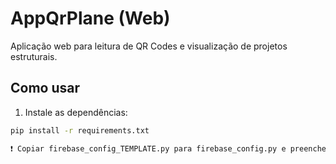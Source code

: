 # AppQrPlane (Web)

Aplicação web para leitura de QR Codes e visualização de projetos estruturais.

## Como usar

1. Instale as dependências:
```bash
pip install -r requirements.txt

❗ Copiar firebase_config_TEMPLATE.py para firebase_config.py e preencher com seus dados.

